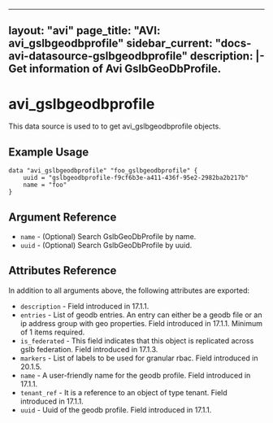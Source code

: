 <!--
    Copyright 2021 VMware, Inc.
    SPDX-License-Identifier: Mozilla Public License 2.0
-->
---
layout: "avi"
page_title: "AVI: avi_gslbgeodbprofile"
sidebar_current: "docs-avi-datasource-gslbgeodbprofile"
description: |-
  Get information of Avi GslbGeoDbProfile.
---

# avi_gslbgeodbprofile

This data source is used to to get avi_gslbgeodbprofile objects.

## Example Usage

```hcl
data "avi_gslbgeodbprofile" "foo_gslbgeodbprofile" {
    uuid = "gslbgeodbprofile-f9cf6b3e-a411-436f-95e2-2982ba2b217b"
    name = "foo"
}
```

## Argument Reference

* `name` - (Optional) Search GslbGeoDbProfile by name.
* `uuid` - (Optional) Search GslbGeoDbProfile by uuid.

## Attributes Reference

In addition to all arguments above, the following attributes are exported:

* `description` - Field introduced in 17.1.1.
* `entries` - List of geodb entries. An entry can either be a geodb file or an ip address group with geo properties. Field introduced in 17.1.1. Minimum of 1 items required.
* `is_federated` - This field indicates that this object is replicated across gslb federation. Field introduced in 17.1.3.
* `markers` - List of labels to be used for granular rbac. Field introduced in 20.1.5.
* `name` - A user-friendly name for the geodb profile. Field introduced in 17.1.1.
* `tenant_ref` - It is a reference to an object of type tenant. Field introduced in 17.1.1.
* `uuid` - Uuid of the geodb profile. Field introduced in 17.1.1.

